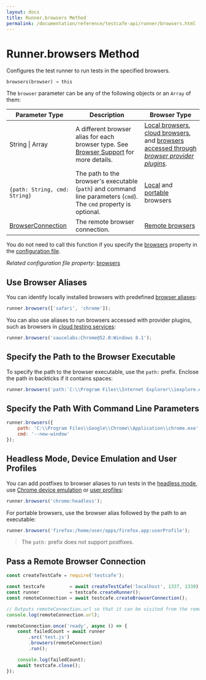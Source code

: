 ```yaml
---
layout: docs
title: Runner.browsers Method
permalink: /documentation/reference/testcafe-api/runner/browsers.html
---
```

# Runner.browsers Method

Configures the test runner to run tests in the specified browsers.

```text
browsers(browser) → this
```

The `browser` parameter can be any of the following objects or an `Array` of them:

Parameter Type                                                                                        | Description                            | Browser Type
---------------------------------------------------------------------------------------------------- | --------------------------------------------------------------------------------------------------------------------------------------------------------------------- | ----------------------------
String &#124; Array                                                                                           | A different browser alias for each browser type. See [Browser Support](../../../guides/concepts/browsers.md) for more details.                            | [Local browsers](../../../guides/concepts/browsers.md#locally-installed-browsers), [cloud browsers](../../../guides/concepts/browsers.md#browsers-in-cloud-testing-services), and [browsers accessed through *browser provider plugins*](../../../guides/concepts/browsers.md#nonconventional-browsers).                                                                 |
 `{path: String, cmd: String}`                                                                        | The path to the browser's executable (`path`) and command line parameters (`cmd`). The `cmd` property is optional.                                                     | [Local](../../../guides/concepts/browsers.md#locally-installed-browsers) and [portable](../../../guides/concepts/browsers.md#portable-browsers) browsers
[BrowserConnection](../browserconnection/README.md)                                                            | The remote browser connection.                                                                                                                                        | [Remote browsers](../../../guides/concepts/browsers.md#browsers-on-remote-devices)

You do not need to call this function if you specify the [browsers](../../configuration-file.md#browsers) property in the [configuration file](../../configuration-file.md).

*Related configuration file property*: [browsers](../../configuration-file.md#browsers)

## Use Browser Aliases

You can identify locally installed browsers with predefined [browser aliases](../../../guides/concepts/browsers.md#locally-installed-browsers):

```js
runner.browsers(['safari', 'chrome']);
```

You can also use aliases to run browsers accessed with provider plugins, such as browsers in [cloud testing services](../../../guides/concepts/browsers.md#browsers-in-cloud-testing-services):

```js
runner.browsers('saucelabs:Chrome@52.0:Windows 8.1');
```

## Specify the Path to the Browser Executable

To specify the path to the browser executable, use the `path:` prefix. Enclose the path in backticks if it contains spaces:

```js
runner.browsers('path:`C:\\Program Files\\Internet Explorer\\iexplore.exe`');
```

## Specify the Path With Command Line Parameters

```js
runner.browsers({
    path: 'C:\\Program Files\\Google\\Chrome\\Application\\chrome.exe',
    cmd: '--new-window'
});
```

## Headless Mode, Device Emulation and User Profiles

You can add postfixes to browser aliases to run tests in the [headless mode](../../../guides/concepts/browsers.md#test-in-headless-mode), use [Chrome device emulation](../../../guides/concepts/browsers.md#use-chromium-device-emulation) or [user profiles](../../../guides/concepts/browsers.md#user-profiles):

```js
runner.browsers('chrome:headless');
```

For portable browsers, use the browser alias followed by the path to an executable:

```js
runner.browsers('firefox:/home/user/apps/firefox.app:userProfile');
```

> The `path:` prefix does not support postfixes.

## Pass a Remote Browser Connection

```js
const createTestCafe = require('testcafe');

const testcafe         = await createTestCafe('localhost', 1337, 1338);
const runner           = testcafe.createRunner();
const remoteConnection = await testcafe.createBrowserConnection();

// Outputs remoteConnection.url so that it can be visited from the remote browser.
console.log(remoteConnection.url);

remoteConnection.once('ready', async () => {
    const failedCount = await runner
        .src('test.js')
        .browsers(remoteConnection)
        .run();

    console.log(failedCount);
    await testcafe.close();
});
```

